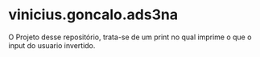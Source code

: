 # vinicius.goncalo.ads3na
O Projeto desse repositório, trata-se de um print no qual imprime o que o input do usuario invertido.
